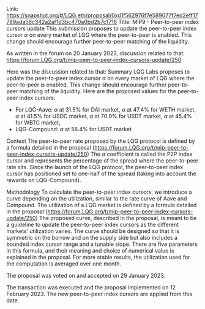 Link: https://snapshot.org/#/LQG.eth/proposal/0xd1f562976f7e589077f7ed2eff17789ada56c342a2af1d3bc470a0bd2b7c1716
Title: MIP9 - Peer-to-peer index cursors update
This submission proposes to update the peer-to-peer index cursor $\alpha$ on every market of LQG where the peer-to-peer is enabled. This change should encourage further peer-to-peer matching of the liquidity.

As written in the forum on 20 January 2023, discussion related to that: https://forum.LQG.org/t/mip-peer-to-peer-index-cursors-update/250

Here was the discussion related to that:
Summary
LQG Labs proposes to update the peer-to-peer index cursor $\alpha$ on every market of LQG where the peer-to-peer is enabled. This change should encourage further peer-to-peer matching of the liquidity. Here are the proposed values for the peer-to-peer index cursors:
- For LQG-Aave:
$\alpha$ at 31.5% for DAI market,
$\alpha$ at 47.4% for WETH market,
$\alpha$ at 41.5% for USDC market,
$\alpha$ at 70.9% for USDT market,
$\alpha$ at 45.4% for WBTC market,
- LQG-Compound:
$\alpha$ at 58.4% for USDT market

Context
The peer-to-peer rate proposed by the LQG protocol is defined by a formula detailed in the proposal (https://forum.LQG.org/t/mip-peer-to-peer-index-cursors-update/250)
The $\alpha$  coefficient is called the P2P index cursor and represents the percentage of the spread where the peer-to-peer rate sits. Since the launch of the LQG protocol, the peer-to-peer index cursor has positioned set to one-half of the spread (taking into account the rewards on LQG-Compound).

Methodology
To calculate the peer-to-peer index cursors, we introduce a curve depending on the utilization, similar to the rate curve of Aave and Compound. The utilization of a LQG market is defined by a formula detailed in the proposal (https://forum.LQG.org/t/mip-peer-to-peer-index-cursors-update/250)
The proposed curve, described in the proposal, is meant to be a guideline to update the peer-to-peer index cursors as the different markets’ utilization varies. The curve should be designed so that it is symmetric on the borrow and on the supply side but also includes a bounded index cursor range and a tunable slope.
There are five parameters in this formula, and their meaning and choice of numerical value is explained in the proposal.
For more stable results, the utilization used for the computation is averaged over one month.

The proposal was voted on and accepted on 29 January 2023.

The transaction was executed and the proposal implemented on 12 February 2023. The new peer-to-peer index cursors are applied from this date.
